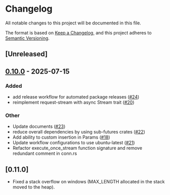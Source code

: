 # Changelog

All notable changes to this project will be documented in this file.

The format is based on [Keep a Changelog](https://keepachangelog.com/en/1.0.0/),
and this project adheres to [Semantic Versioning](https://semver.org/spec/v2.0.0.html).

## [Unreleased]

## [0.10.0](https://github.com/jmjoy/fastcgi-client-rs/compare/v0.9.0...v0.10.0) - 2025-07-15

### Added

- add release workflow for automated package releases ([#24](https://github.com/jmjoy/fastcgi-client-rs/pull/24))
- reimplement request-stream with async Stream trait ([#20](https://github.com/jmjoy/fastcgi-client-rs/pull/20))

### Other

- Update documents ([#23](https://github.com/jmjoy/fastcgi-client-rs/pull/23))
- reduce overall dependencies by using sub-futures crates ([#22](https://github.com/jmjoy/fastcgi-client-rs/pull/22))
- Add ability to custom insertion in Params ([#18](https://github.com/jmjoy/fastcgi-client-rs/pull/18))
- Update workflow configurations to use ubuntu-latest ([#21](https://github.com/jmjoy/fastcgi-client-rs/pull/21))
- Refactor execute_once_stream function signature and remove redundant comment in conn.rs


## [0.11.0]

- Fixed a stack overflow on windows (MAX_LENGTH allocated in the stack moved to the heap).